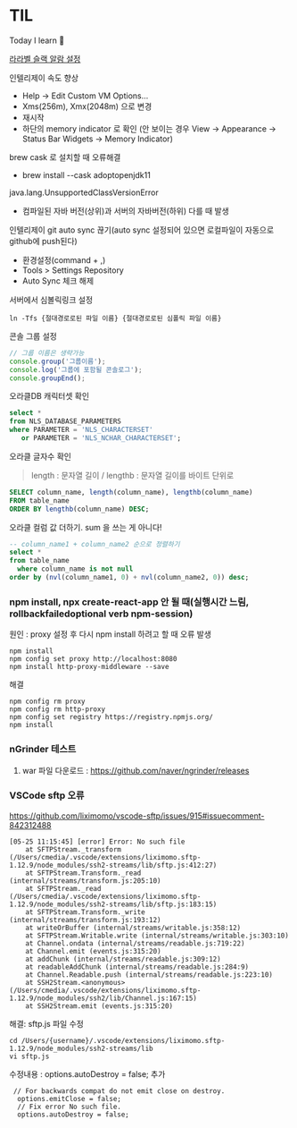 # TIL
Today I learn 🎯

[라라벨 슬랙 알람 설정](https://panjeh.medium.com/send-laravel-6-log-to-slack-notification-573a6d95a14e)

인텔리제이 속도 향상
* Help -> Edit Custom VM Options…
* Xms(256m), Xmx(2048m) 으로 변경
* 재시작
* 하단의 memory indicator 로 확인
(안 보이는 경우 View -> Appearance -> Status Bar Widgets -> Memory Indicator)

brew cask 로 설치할 때 오류해결
* brew install --cask adoptopenjdk11

java.lang.UnsupportedClassVersionError
* 컴파일된 자바 버전(상위)과 서버의 자바버전(하위) 다를 때 발생

인텔리제이 git auto sync 끊기(auto sync 설정되어 있으면 로컬파일이 자동으로 github에 push된다)
* 환경설정(command + ,)
* Tools > Settings Repository
* Auto Sync 체크 해제

서버에서 심볼릭링크 설정
```shell
ln -Tfs {절대경로로된 파일 이름} {절대경로로된 심폴릭 파일 이름}
```

콘솔 그룹 설정
```javascript
// 그룹 이름은 생략가능
console.group('그룹이름');
console.log('그룹에 포함될 콘솔로그');
console.groupEnd();
```

오라클DB 캐릭터셋 확인
```SQL
select *
from NLS_DATABASE_PARAMETERS
where PARAMETER = 'NLS_CHARACTERSET'
   or PARAMETER = 'NLS_NCHAR_CHARACTERSET';
```

오라클 글자수 확인
> length : 문자열 길이 / lengthb : 문자열 길이를 바이트 단위로
```SQL
SELECT column_name, length(column_name), lengthb(column_name)
FROM table_name
ORDER BY lengthb(column_name) DESC;
```

오라클 컬럼 값 더하기. sum 을 쓰는 게 아니다!
``` SQL
-- column_name1 + column_name2 순으로 정렬하기
select *
from table_name
  where column_name is not null
order by (nvl(column_name1, 0) + nvl(column_name2, 0)) desc;
```

### npm install, npx create-react-app 안 될 때(실행시간 느림, rollbackfailedoptional verb npm-session)  
원인 : proxy 설정 후 다시 npm install 하려고 할 때 오류 발생
```shell
npm install
npm config set proxy http://localhost:8080
npm install http-proxy-middleware --save
```
해결
```shell
npm config rm proxy
npm config rm http-proxy
npm config set registry https://registry.npmjs.org/
npm install
```


### nGrinder 테스트
1. war 파일 다운로드 : https://github.com/naver/ngrinder/releases



### VSCode sftp 오류
https://github.com/liximomo/vscode-sftp/issues/915#issuecomment-842312488
```shell
[05-25 11:15:45] [error] Error: No such file
    at SFTPStream._transform (/Users/cmedia/.vscode/extensions/liximomo.sftp-1.12.9/node_modules/ssh2-streams/lib/sftp.js:412:27)
    at SFTPStream.Transform._read (internal/streams/transform.js:205:10)
    at SFTPStream._read (/Users/cmedia/.vscode/extensions/liximomo.sftp-1.12.9/node_modules/ssh2-streams/lib/sftp.js:183:15)
    at SFTPStream.Transform._write (internal/streams/transform.js:193:12)
    at writeOrBuffer (internal/streams/writable.js:358:12)
    at SFTPStream.Writable.write (internal/streams/writable.js:303:10)
    at Channel.ondata (internal/streams/readable.js:719:22)
    at Channel.emit (events.js:315:20)
    at addChunk (internal/streams/readable.js:309:12)
    at readableAddChunk (internal/streams/readable.js:284:9)
    at Channel.Readable.push (internal/streams/readable.js:223:10)
    at SSH2Stream.<anonymous> (/Users/cmedia/.vscode/extensions/liximomo.sftp-1.12.9/node_modules/ssh2/lib/Channel.js:167:15)
    at SSH2Stream.emit (events.js:315:20)
```

해결: sftp.js 파일 수정
``` shell
cd /Users/{username}/.vscode/extensions/liximomo.sftp-1.12.9/node_modules/ssh2-streams/lib
vi sftp.js
```
수정내용 : options.autoDestroy = false; 추가
```
 // For backwards compat do not emit close on destroy.
  options.emitClose = false;
  // Fix error No such file.
  options.autoDestroy = false;
```